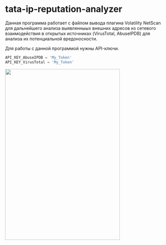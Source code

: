 # tata-ip-reputation-analyzer

Данная программа работает с файлом вывода плагина Volatility NetScan для дальнейшего анализа выявленныых внешних адресов из сетевого взаимодействия в открытых источниках (VirusTotal, AbuseIPDB) для анализа их потенциальной вредоносности.  
   
Для работы с данной программой нужны API-ключи.

```python
API_KEY_AbuseIPDB = 'My_Token'
API_KEY_VirusTotal = 'My_Token'
```

<img src="https://github.com/user-attachments/assets/83565f31-330f-4709-86a1-0e2042f34896" width="370" height="550">
